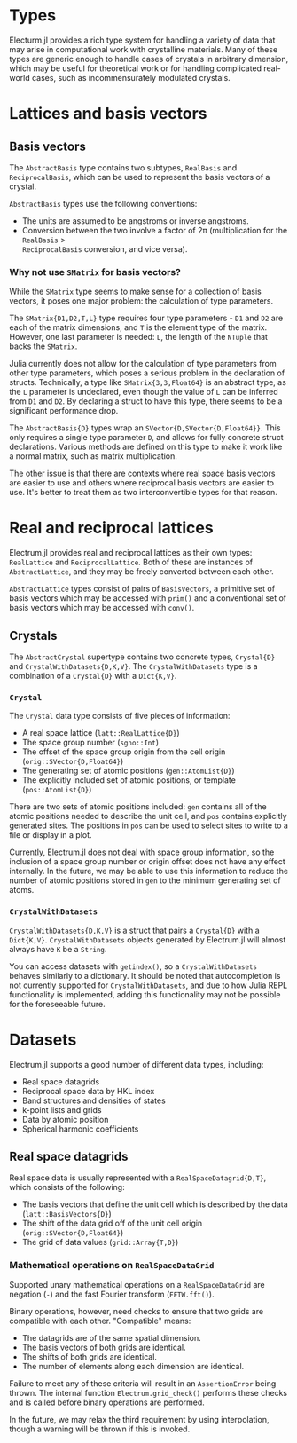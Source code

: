 # Types

Electurm.jl provides a rich type system for handling a variety of data that may arise in 
computational work with crystalline materials. Many of these types are generic enough to handle 
cases of crystals in arbitrary dimension, which may be useful for theoretical work or for handling
complicated real-world cases, such as incommensurately modulated crystals.

# Lattices and basis vectors

## Basis vectors

The `AbstractBasis` type contains two subtypes, `RealBasis` and `ReciprocalBasis`, which can be
used to represent the basis vectors of a crystal.

`AbstractBasis` types use the following conventions:
  * The units are assumed to be angstroms or inverse angstroms.
  * Conversion between the two involve a factor of 2π (multiplication for the `RealBasis` >  
`ReciprocalBasis` conversion, and vice versa).

### Why not use `SMatrix` for basis vectors?

While the `SMatrix` type seems to make sense for a collection of basis vectors, it poses one major 
problem: the calculation of type parameters.

The `SMatrix{D1,D2,T,L}` type requires four type parameters - `D1` and `D2` are each of the matrix
dimensions, and `T` is the element type of the matrix. However, one last parameter is needed: `L`, 
the length of the `NTuple` that backs the `SMatrix`.

Julia currently does not allow for the calculation of type parameters from other type parameters,
which poses a serious problem in the declaration of structs. Technically, a type like
`SMatrix{3,3,Float64}` is an abstract type, as the `L` parameter is undeclared, even though the 
value of `L` can be inferred from `D1` and `D2`. By declaring a struct to have this type, there
seems to be a significant performance drop.

The `AbstractBasis{D}` types wrap an `SVector{D,SVector{D,Float64}}`. This only requires a single 
type parameter `D`, and allows for fully concrete struct declarations. Various methods are defined
on this type to make it work like a normal matrix, such as matrix multiplication.

The other issue is that there are contexts where real space basis vectors are easier to use and
others where reciprocal basis vectors are easier to use. It's better to treat them as two
interconvertible types for that reason.

# Real and reciprocal lattices

Electrum.jl provides real and reciprocal lattices as their own types: `RealLattice` and 
`ReciprocalLattice`. Both of these are instances of `AbstractLattice`, and they may be freely
converted between each other.

`AbstractLattice` types consist of pairs of `BasisVectors`, a primitive set of basis vectors which
may be accessed with `prim()` and a conventional set of basis vectors which may be accessed with
`conv()`.

## Crystals

The `AbstractCrystal` supertype contains two concrete types, `Crystal{D}` and 
`CrystalWithDatasets{D,K,V}`. The `CrystalWithDatasets` type is a combination of a `Crystal{D}`
with a `Dict{K,V}`. 

### `Crystal`

The `Crystal` data type consists of five pieces of information:
  * A real space lattice (`latt::RealLattice{D}`)
  * The space group number (`sgno::Int`)
  * The offset of the space group origin from the cell origin (`orig::SVector{D,Float64}`)
  * The generating set of atomic positions (`gen::AtomList{D}`)
  * The explicitly included set of atomic positions, or template (`pos::AtomList{D}`)

There are two sets of atomic positions included: `gen` contains all of the atomic positions needed
to describe the unit cell, and `pos` contains explicitly generated sites. The positions in `pos` 
can be used to select sites to write to a file or display in a plot.

Currently, Electrum.jl does not deal with space group information, so the inclusion of a space
group number or origin offset does not have any effect internally. In the future, we may be able to
use this information to reduce the number of atomic positions stored in `gen` to the minimum
generating set of atoms.

### `CrystalWithDatasets`

`CrystalWithDatasets{D,K,V}` is a struct that pairs a `Crystal{D}` with a `Dict{K,V}`.
`CrystalWithDatasets` objects generated by Electrum.jl will almost always have `K` be a `String`.

You can access datasets with `getindex()`, so a `CrystalWithDatasets` behaves similarly to a 
dictionary. It should be noted that autocompletion is not currently supported for
`CrystalWithDatasets`, and due to how Julia REPL functionality is implemented, adding this
functionality may not be possible for the foreseeable future.

# Datasets

Electrum.jl supports a good number of different data types, including:
  * Real space datagrids
  * Reciprocal space data by HKL index
  * Band structures and densities of states
  * k-point lists and grids
  * Data by atomic position
  * Spherical harmonic coefficients

## Real space datagrids

Real space data is usually represented with a `RealSpaceDatagrid{D,T}`, which consists of the
following:
  * The basis vectors that define the unit cell which is described by the data 
(`latt::BasisVectors{D}`)
  * The shift of the data grid off of the unit cell origin (`orig::SVector{D,Float64}`)
  * The grid of data values (`grid::Array{T,D}`)

### Mathematical operations on `RealSpaceDataGrid`

Supported unary mathematical operations on a `RealSpaceDataGrid` are negation (`-`) and the fast 
Fourier transform (`FFTW.fft()`).

Binary operations, however, need checks to ensure that two grids are compatible with each other.
"Compatible" means:
  * The datagrids are of the same spatial dimension.
  * The basis vectors of both grids are identical.
  * The shifts of both grids are identical.
  * The number of elements along each dimension are identical.

Failure to meet any of these criteria will result in an `AssertionError` being thrown. The internal
function `Electrum.grid_check()` performs these checks and is called before binary operations are 
performed.

In the future, we may relax the third requirement by using interpolation, though a warning will be
thrown if this is invoked.
